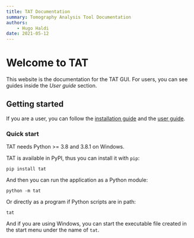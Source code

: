 ```yaml
---
title: TAT Documentation
summary: Tomography Analysis Tool Documentation
authors:
    - Hugo Haldi
date: 2021-05-12
---
```


# Welcome to TAT

This website is the documentation for the TAT GUI. For users, you can see guides inside the _User guide_ section.

## Getting started

If you are a user, you can follow the [installation guide](user-guide/installation.md) and the [user guide](user-guide/usage.md).

### Quick start

TAT needs Python >= 3.8 and 3.8.1 on Windows.

TAT is available in PyPI, thus you can install it with `pip`:

```shell
pip install tat
```

And then you can run the application as a Python module:

```shell
python -m tat
```

Or directly as a program if Python scripts are in path:

```shell
tat
```

And if you are using Windows, you can start the executable file created in the start menu under the name of `tat`.
